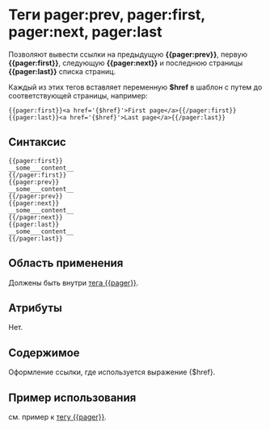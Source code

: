 # Теги pager:prev, pager:first, pager:next, pager:last
Позволяют вывести ссылки на предыдущую **{{pager:prev}}**, первую **{{pager:first}}**, следующую **{{pager:next}}** и последнюю страницы **{{pager:last}}** списка страниц.

Каждый из этих тегов вставляет переменную **$href** в шаблон с путем до соответствующей страницы, например:

    {{pager:first}}<a href='{$href}'>First page</a>{{/pager:first}}
    {{pager:last}}<a href='{$href}'>Last page</a>{{/pager:last}}

## Синтаксис

    {{pager:first}}
    __some___content__
    {{/pager:first}}
    {{pager:prev}}
    __some___content__
    {{/pager:prev}}
    {{pager:next}}
    __some___content__
    {{/pager:next}}
    {{pager:last}}
    __some___content__
    {{/pager:last}}

## Область применения
Должены быть внутри [тега {{pager}}](./pager_tag.md).

## Атрибуты
Нет.

## Содержимое
Оформление ссылки, где используется выражение {$href}.

## Пример использования
см. пример к [тегу {{pager}}](./pager_tag.md).
